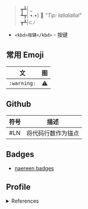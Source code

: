 > ┳┻| _  
> ┻┳| •.•) 💬 *"Tip: lallalallal"*  
> ┳┻|⊂ﾉ

- `<kbd>按键</kbd>` - <kbd>按键</kbd>


## 常用 Emoji

| 文 | 图 |
| --- | --- |
| `:warning:` | :warning: |

## Github

| 符号 | 描述 |
| --- | --- |
| #LN | 将代码行数作为锚点 |

## Badges

- [naereen badges](https://naereen.github.io/badges/)

## Profile

<details>
  <summary>References</summary>
  
  - [Github个人首页美化指北 - 知乎](https://zhuanlan.zhihu.com/p/265462490)
  
</details>
